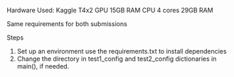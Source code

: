 Hardware Used:
Kaggle T4x2 GPU 15GB RAM
CPU 4 cores 29GB RAM

Same requirements for both submissions

Steps 
1. Set up an environment use the requirements.txt to install dependencies
2. Change the directory in test1_config and test2_config dictionaries in main(), if needed.
